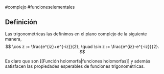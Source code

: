 #complejo #funcioneselementales 
## Definición

Las trigonométricas las definimos en el plano complejo de la siguiente manera,
$$
\cos z := \frac{e^{iz}+e^{-iz}}{2}, \quad \sin z := \frac{e^{iz}-e^{-iz}}{2}.
$$

Es claro que son [[Función holomorfa|funciones holomorfas]] y además satisfacen las propiedades esperables de funciones trigonométricas.